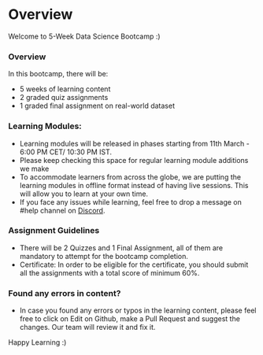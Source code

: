 # Overview

Welcome to 5-Week Data Science Bootcamp :)

### Overview

In this bootcamp, there will be:

* 5 weeks of learning content
* 2 graded quiz assignments
* 1 graded final assignment on real-world dataset

### Learning Modules:

* Learning modules will be released in phases starting from 11th March - 6:00 PM CET/ 10:30 PM IST.
* Please keep checking this space for regular learning module additions we make
* To accommodate learners from across the globe, we are putting the learning modules in offline format instead of having live sessions. This will allow you to learn at your own time.
* If you face any issues while learning, feel free to drop a message on #help channel on [Discord](https://discord.gg/E2XfSEYm2W).

### Assignment Guidelines

* There will be 2 Quizzes and 1 Final Assignment, all of them are mandatory to attempt for the bootcamp completion.
* Certificate: In order to be eligible for the certificate, you should submit all the assignments with a total score of minimum 60%.

### Found any errors in content?

* In case you found any errors or typos in the learning content, please feel free to click on Edit on Github, make a Pull Request and suggest the changes. Our team will review it and fix it.

Happy Learning :)
